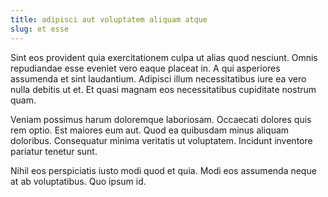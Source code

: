 ```yaml
---
title: adipisci aut voluptatem aliquam atque
slug: et esse
---
```


Sint eos provident quia exercitationem culpa ut alias quod nesciunt. Omnis repudiandae esse eveniet vero eaque placeat in. A qui asperiores assumenda et sint laudantium. Adipisci illum necessitatibus iure ea vero nulla debitis ut et. Et quasi magnam eos necessitatibus cupiditate nostrum quam.

Veniam possimus harum doloremque laboriosam. Occaecati dolores quis rem optio. Est maiores eum aut. Quod ea quibusdam minus aliquam doloribus. Consequatur minima veritatis ut voluptatem. Incidunt inventore pariatur tenetur sunt.

Nihil eos perspiciatis iusto modi quod et quia. Modi eos assumenda neque at ab voluptatibus. Quo ipsum id.
